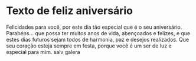# Texto de feliz aniversário
Felicidades para você, por este dia tão especial que é o seu aniversário. Parabéns... que possa ter muitos anos de vida, abençoados e felizes, e que estes dias futuros sejam todos de harmonia, paz e desejos realizados. Que seu coração esteja sempre em festa, porque você é um ser de luz e especial para mim.
salv galera

